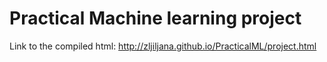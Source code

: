 # Practical Machine learning project

Link to the compiled html: http://zljiljana.github.io/PracticalML/project.html

